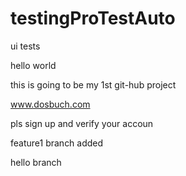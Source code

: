 # testingProTestAuto
ui tests

hello world

this is going to be my 1st git-hub project

www.dosbuch.com

pls sign up and verify your accoun

feature1 branch added

hello branch
